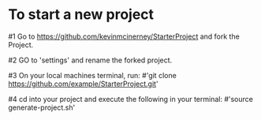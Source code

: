 # To start a new project

#1 Go to https://github.com/kevinmcinerney/StarterProject and fork the Project.

#2 GO to 'settings' and rename the forked project.

#3 On your local machines terminal, run: 
#'git clone https://github.com/example/StarterProject.git'

#4 cd into your project and execute the following in your terminal: 
#'source generate-project.sh'

